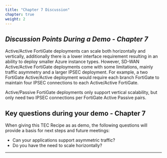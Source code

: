 ```yaml
---
title: "Chapter 7 Discussion"
chapter: true
weight: 2
---
```


## ***Discussion Points During a Demo - Chapter 7***

Active/Active FortiGate deployments can scale both horizontally and vertically, additionally there is a lower interface requirement resulting in an ability to deploy smaller Azure instance types. However, SD-WAN Active/Active FortiGate deployments come with some limitations, mainly traffic asymmetry and a larger IPSEC deployment. For example, a two FortiGate Active/Active deployment would require each branch FortiGate to maintain four IPSEC connections to each Active/Active FortiGate.

Active/Passive FortiGate deployments only support vertical scalability, but only need two IPSEC connections per FortiGate Active Passive pairs.

## Key questions during your demo - Chapter 7

When giving this TEC Recipe as as demo, the following questions will provide a basis for next steps and future meetings:

* Can your applications support asymmetric traffic?
* Do you have the need to scale horizontally?

***
